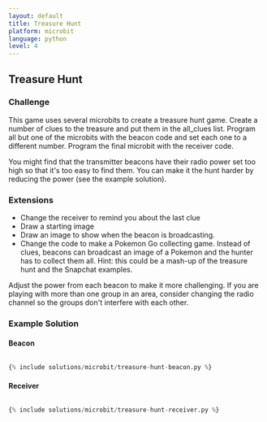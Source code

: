 ```yaml
---
layout: default
title: Treasure Hunt
platform: microbit
language: python
level: 4
---
```

## Treasure Hunt

### Challenge

This game uses several microbits to create a treasure hunt game. Create a number of clues to the treasure
and put them in the all_clues list. Program all but one of the microbits with the beacon code and set
each one to a different number. Program the final microbit with the receiver code.

You might find that the transmitter beacons have their radio power set too high so that it's too easy to find them. You can make it the hunt harder by reducing the power (see the example solution).

### Extensions

* Change the receiver to remind you about the last clue
* Draw a starting image
* Draw an image to show when the beacon is broadcasting.
* Change the code to make a Pokemon Go collecting game. Instead of clues, beacons can broadcast an image of a Pokemon and the hunter has to collect them all. Hint: this could be a mash-up of the treasure hunt and the Snapchat examples.

Adjust the power from each beacon to make it more challenging.
If you are playing with more than one group in an area, consider changing the radio channel so
the groups don't interfere with each other.


### Example Solution

#### Beacon

```python

{% include solutions/microbit/treasure-hunt-beacon.py %}

```

#### Receiver

```python

{% include solutions/microbit/treasure-hunt-receiver.py %}

```
